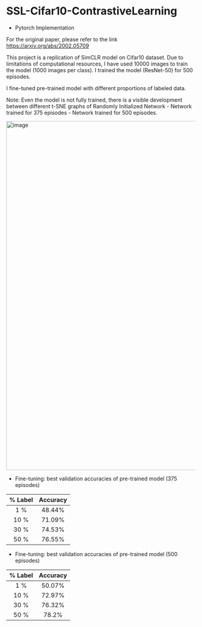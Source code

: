# SSL-Cifar10-ContrastiveLearning
- Pytorch Implementation


For the original paper, please refer to the link https://arxiv.org/abs/2002.05709

This project is a replication of SimCLR model on Cifar10 dataset. Due to limitations of computational resources, I have used 10000 images to train the model (1000 images per class). I trained the model (ResNet-50) for 500 episodes. 

I fine-tuned pre-trained model with different proportions of labeled data. 

Note: Even the model is not fully trained, there is a visible development between different t-SNE graphs of Randomly Initialized Network - Network trained for 375 episodes - Network trained for 500 episodes.

<img width="929" alt="image" src="https://user-images.githubusercontent.com/87897577/226417973-770a5f38-20d8-48e6-9735-427b493701a4.png">


- Fine-tuning: best validation accuracies of  pre-trained model (375 episodes)

| % Label | Accuracy  | 
|  :---:  |   :---:   |
|  1 %    |   48.44%  |
| 10 %    |   71.09%  |
| 30 %    |   74.53%  |
| 50 %    |   76.55%  |

- Fine-tuning: best validation accuracies of pre-trained model (500 episodes)

| % Label | Accuracy  | 
|  :---:  |   :---:   |
|  1 %    |   50.07%  |
| 10 %    |   72.97%  |
| 30 %    |   76.32%  |
| 50 %    |   78.2%   |
